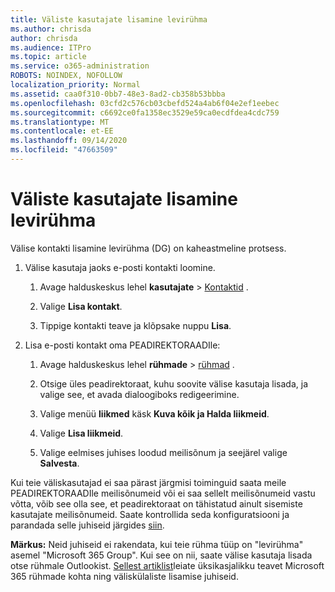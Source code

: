 ```yaml
---
title: Väliste kasutajate lisamine levirühma
ms.author: chrisda
author: chrisda
ms.audience: ITPro
ms.topic: article
ms.service: o365-administration
ROBOTS: NOINDEX, NOFOLLOW
localization_priority: Normal
ms.assetid: caa0f310-0bb7-48e3-8ad2-cb358b53bbba
ms.openlocfilehash: 03cfd2c576cb03cbefd524a4ab6f04e2ef1eebec
ms.sourcegitcommit: c6692ce0fa1358ec3529e59ca0ecdfdea4cdc759
ms.translationtype: MT
ms.contentlocale: et-EE
ms.lasthandoff: 09/14/2020
ms.locfileid: "47663509"
---
```

# <a name="add-external-users-to-a-distribution-group"></a>Väliste kasutajate lisamine levirühma

Välise kontakti lisamine levirühma (DG) on kaheastmeline protsess.
  
1. Välise kasutaja jaoks e-posti kontakti loomine.
    
    1. Avage halduskeskus lehel **kasutajate**  >  [Kontaktid](https://admin.microsoft.com/adminportal/home#/Contact) . 
    
    2. Valige **Lisa kontakt**.
    
    3. Tippige kontakti teave ja klõpsake nuppu **Lisa**.
    
2. Lisa e-posti kontakt oma PEADIREKTORAADIle:
    
    1. Avage halduskeskus lehel **rühmade**  >  [rühmad](https://admin.microsoft.com/adminportal/home#/groups) . 
    
    2. Otsige üles peadirektoraat, kuhu soovite välise kasutaja lisada, ja valige see, et avada dialoogiboks redigeerimine.
    
    3. Valige menüü **liikmed** käsk **Kuva kõik ja Halda liikmeid**. 
    
    4. Valige **Lisa liikmeid**.
    
    5. Valige eelmises juhises loodud meilisõnum ja seejärel valige **Salvesta**.
    
Kui teie väliskasutajad ei saa pärast järgmisi toiminguid saata meile PEADIREKTORAADIle meilisõnumeid või ei saa sellelt meilisõnumeid vastu võtta, võib see olla see, et peadirektoraat on tähistatud ainult sisemiste kasutajate meilisõnumeid. Saate kontrollida seda konfiguratsiooni ja parandada selle juhiseid järgides [siin](https://docs.microsoft.com/exchange/mail-flow-best-practices/non-delivery-reports-in-exchange-online/fix-error-code-5-7-133-in-exchange-online).
  
 **Märkus:** Neid juhiseid ei rakendata, kui teie rühma tüüp on "levirühma" asemel "Microsoft 365 Group". Kui see on nii, saate välise kasutaja lisada otse rühmale Outlookist. [Sellest artiklist](https://support.office.com/article/Guest-access-in-Office-365-Groups-bfc7a840-868f-4fd6-a390-f347bf51aff6.aspx)leiate üksikasjalikku teavet Microsoft 365 rühmade kohta ning väliskülaliste lisamise juhiseid.
  